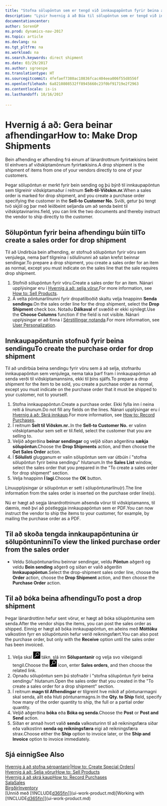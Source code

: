 ```yaml
---
title: "Stofna sölupöntun sem er tengd við innkaupapöntun fyrir beina afhendingu"
description: "Lýsir hvernig á að Búa til sölupöntun sem er tengd við innkaupapöntun til að virkja sendingu beint frá lánardrottni til viðskiptamanns."
documentationcenter: 
author: SorenGP
ms.prod: dynamics-nav-2017
ms.topic: article
ms.devlang: na
ms.tgt_pltfrm: na
ms.workload: na
ms.search.keywords: direct shipment
ms.date: 03/29/2017
ms.author: sgroespe
ms.translationtype: HT
ms.sourcegitcommit: 4fefaef7380ac10836fcac404eea006f55d8556f
ms.openlocfilehash: 6a8210808532ff8945660c23f0bf91719e2f2963
ms.contentlocale: is-is
ms.lasthandoff: 10/16/2017

---
```

# <a name="how-to-make-drop-shipments"></a><span data-ttu-id="c1da2-103">Hvernig á að: Gera beinar afhendingar</span><span class="sxs-lookup"><span data-stu-id="c1da2-103">How to: Make Drop Shipments</span></span>
<span data-ttu-id="c1da2-104">Bein afhending er afhending frá einum af lánardrottnum fyrirtækisins beint til einhvers af viðskiptamönnum fyrirtækisins.</span><span class="sxs-lookup"><span data-stu-id="c1da2-104">A drop shipment is the shipment of items from one of your vendors directly to one of your customers.</span></span>

<span data-ttu-id="c1da2-105">Þegar sölupöntun er merkt fyrir bein sending og þú býrð til innkaupapöntun sem tilgreinir viðskiptamaður í reitnum **Selt-til-Viðskm.nr.**</span><span class="sxs-lookup"><span data-stu-id="c1da2-105">When a sales order is marked for drop shipment, and you create a purchase order specifying the customer in the **Sell-to Customer No.**</span></span> <span data-ttu-id="c1da2-106">Sviði, getur þú tengt tvö skjöl og þar með leiðbeint seljanda um að senda beint til viðskiptavinarins.</span><span class="sxs-lookup"><span data-stu-id="c1da2-106">field, you can link the two documents and thereby instruct the vendor to ship directly to the customer.</span></span>

## <a name="to-create-a-sales-order-for-drop-shipment"></a><span data-ttu-id="c1da2-107">Sölupöntun fyrir beina afhendingu búin til</span><span class="sxs-lookup"><span data-stu-id="c1da2-107">To create a sales order for drop shipment</span></span>
<span data-ttu-id="c1da2-108">Til að Undirbúa bein afhending, er stofnuð sölupöntun fyrir vöru sem venjulega, nema þarf tilgreina í sölulínunni að salan krefst beinnar sendingar.</span><span class="sxs-lookup"><span data-stu-id="c1da2-108">To prepare a drop shipment, you create a sales order for an item as normal, except you must indicate on the sales line that the sale requires drop shipment.</span></span>

1. <span data-ttu-id="c1da2-109">Stofnið sölupöntun fyrir vöru.</span><span class="sxs-lookup"><span data-stu-id="c1da2-109">Create a sales order for an item.</span></span> <span data-ttu-id="c1da2-110">Nánari upplýsingar eru í [Hvernig á að: selja vörur.](sales-how-sell-products.md)</span><span class="sxs-lookup"><span data-stu-id="c1da2-110">For more information, see [How to: Sell Products](sales-how-sell-products.md).</span></span>
2. <span data-ttu-id="c1da2-111">Á velta pöntunarlínunni fyrir dropatilboðið skaltu velja hnappinn **Senda sendingu**.</span><span class="sxs-lookup"><span data-stu-id="c1da2-111">On the sales order line for the drop shipment, select the **Drop Shipment** check box.</span></span> <span data-ttu-id="c1da2-112">Notaðu **Dálkaval** ef svæðið er ekki sýnilegt.</span><span class="sxs-lookup"><span data-stu-id="c1da2-112">Use the **Choose Columns** function if the field is not visible.</span></span> <span data-ttu-id="c1da2-113">Nánari upplýsingar er að finna í [Sérstillingar notanda](ui-user-personalization.md).</span><span class="sxs-lookup"><span data-stu-id="c1da2-113">For more information, see [User Personalization](ui-user-personalization.md).</span></span>

## <a name="to-create-the-purchase-order-for-drop-shipment"></a><span data-ttu-id="c1da2-114">Innkaupapöntunin stofnuð fyrir beina sendingu</span><span class="sxs-lookup"><span data-stu-id="c1da2-114">To create the purchase order for drop shipment</span></span>
<span data-ttu-id="c1da2-115">Til að undirbúa beina sendingu fyrir vöru sem á að selja, stofnarðu innkaupapöntun sem venjulega, nema taka þarf fram í innkaupapöntun að senda verði til viðskiptamannsins, ekki til þíns sjálfs.</span><span class="sxs-lookup"><span data-stu-id="c1da2-115">To prepare a drop shipment for the item to be sold, you create a purchase order as normal, except you must indicate on the purchase order that it must be shipped to your customer, not to yourself.</span></span>

1. <span data-ttu-id="c1da2-116">Stofna innkaupapöntun.</span><span class="sxs-lookup"><span data-stu-id="c1da2-116">Create a purchase order.</span></span> <span data-ttu-id="c1da2-117">Ekki fylla inn í neina reiti á línunum.</span><span class="sxs-lookup"><span data-stu-id="c1da2-117">Do not fill any fields on the lines.</span></span> <span data-ttu-id="c1da2-118">Nánari upplýsingar eru í [Hvernig á að: Skrá innkaup](purchasing-how-record-purchases.md).</span><span class="sxs-lookup"><span data-stu-id="c1da2-118">For more information, see [How to: Record Purchases](purchasing-how-record-purchases.md).</span></span>
2. <span data-ttu-id="c1da2-119">Í reitnum **Selt til Viðskm.nr.**.</span><span class="sxs-lookup"><span data-stu-id="c1da2-119">In the **Sell-to Customer No.**</span></span> <span data-ttu-id="c1da2-120">er valinn viðskiptamaður sem selt er til.</span><span class="sxs-lookup"><span data-stu-id="c1da2-120">field, select the customer that you are selling to.</span></span>
3. <span data-ttu-id="c1da2-121">Veljið aðgerðina **beinar sendingar** og veljið síðan aðgerðina **sækja sölupöntun**.</span><span class="sxs-lookup"><span data-stu-id="c1da2-121">Choose the **Drop Shipments** action, and then choose the **Get Sales Order** action.</span></span>
4. <span data-ttu-id="c1da2-122">Í **Sölulisti** glugganum er valin sölupöntun sem var útbúin í "stofna sölupöntun fyrir beina sendingu" hlutanum.</span><span class="sxs-lookup"><span data-stu-id="c1da2-122">In the **Sales List** window, select the sales order that you prepared in the "To create a sales order for drop shipment" section.</span></span>
5. <span data-ttu-id="c1da2-123">Velja hnappinn **Í lagi**.</span><span class="sxs-lookup"><span data-stu-id="c1da2-123">Choose the **OK** button.</span></span>

<span data-ttu-id="c1da2-124">Línuupplýsingar úr sölupöntun er sett í sölupöntunarlínu(r).</span><span class="sxs-lookup"><span data-stu-id="c1da2-124">The line information from the sales order is inserted on the purchase order line(s).</span></span>

<span data-ttu-id="c1da2-125">Nú er hægt að segja lánardrottninum aðsenda vörur til viðskiptamanns, til dæmis, með því að póstleggja innkaupapöntun sem er PDF.</span><span class="sxs-lookup"><span data-stu-id="c1da2-125">You can now instruct the vendor to ship the items to your customer, for example, by mailing the purchase order as a PDF.</span></span>     

## <a name="to-view-the-linked-purchase-order-from-the-sales-order"></a><span data-ttu-id="c1da2-126">Til að skoða tengda innkaupapöntunina úr sölupöntuninni</span><span class="sxs-lookup"><span data-stu-id="c1da2-126">To view the linked purchase order from the sales order</span></span>
* <span data-ttu-id="c1da2-127">Veldu Sölupöntunarlínu beinnar sendingar, veldu **Pöntun** aðgerð og veldu **Bein sending** aðgerð og síðan er valið aðgerðin **Innkaupapöntun**.</span><span class="sxs-lookup"><span data-stu-id="c1da2-127">Select the drop-shipment sales order line, choose the **Order** action, choose the **Drop Shipment** action, and then choose the **Purchase Order** action.</span></span>

## <a name="to-post-a-drop-shipment"></a><span data-ttu-id="c1da2-128">Til að bóka beina afhendingu</span><span class="sxs-lookup"><span data-stu-id="c1da2-128">To post a drop shipment</span></span>
<span data-ttu-id="c1da2-129">Þegar lánardrottinn hefur sent vörur, er hægt að bóka sölupöntunina sem senda.</span><span class="sxs-lookup"><span data-stu-id="c1da2-129">After the vendor ships the items, you can post the sales order as shipped.</span></span> <span data-ttu-id="c1da2-130">Einnig er hægt að bóka innkaupapöntun, en aðeins með **Móttöku** valkostinn fyrr en sölupöntunin hefur verið reikningsfært.</span><span class="sxs-lookup"><span data-stu-id="c1da2-130">You can also post the purchase order, but only with the **Receive** option until the sales order has been invoiced.</span></span>

1. <span data-ttu-id="c1da2-131">Velja skal ![Leit að síðu eða skýrslu](media/ui-search/search_small.png "Leit að síðu eða skýrslu táknið") tákn, slá inn **Sölupantanir** og velja svo viðeigandi tengil.</span><span class="sxs-lookup"><span data-stu-id="c1da2-131">Choose the ![Search for Page or Report](media/ui-search/search_small.png "Search for Page or Report icon") icon, enter **Sales orders**, and then choose the related link.</span></span>
2. <span data-ttu-id="c1da2-132">Opnaðu sölupöntun sem þú stofnaðir í "stofna sölupöntun fyrir beina sendingu" hlutanum.</span><span class="sxs-lookup"><span data-stu-id="c1da2-132">Open the sales order that you created in the "To create a sales order for a drop shipment" section.</span></span>
3. <span data-ttu-id="c1da2-133">Í reitnum **magn til Afhendingar** er tilgreint hve mikið af pöntunarmagni skal senda, allt eða hluti pöntunarmagns.</span><span class="sxs-lookup"><span data-stu-id="c1da2-133">In the **Qty. to Ship** field, specify how many of the order quantity to ship, the full or a partial order quantity.</span></span>
4. <span data-ttu-id="c1da2-134">Veljið aðgerðina **bóka** eða **Bóka og senda**.</span><span class="sxs-lookup"><span data-stu-id="c1da2-134">Choose the **Post** or **Post and Send** action.</span></span>
5. <span data-ttu-id="c1da2-135">Síðan er annað hvort valið **senda** valkosturinn til að reikningsfæra síðar eða valkostinn **senda og reikningsfæra** eigi að reikningsfæra strax.</span><span class="sxs-lookup"><span data-stu-id="c1da2-135">Choose either the **Ship** option to invoice later, or the **Ship and Invoice** option to invoice immediately.</span></span>

## <a name="see-also"></a><span data-ttu-id="c1da2-136">Sjá einnig</span><span class="sxs-lookup"><span data-stu-id="c1da2-136">See Also</span></span>
<span data-ttu-id="c1da2-137">[Hvernig á að stofna sérpantanir](sales-how-to-create-special-orders.md)|</span><span class="sxs-lookup"><span data-stu-id="c1da2-137">[How to: Create Special Orders](sales-how-to-create-special-orders.md)|</span></span>  
[<span data-ttu-id="c1da2-138">Hvernig á að: Selja vörur</span><span class="sxs-lookup"><span data-stu-id="c1da2-138">How to: Sell Products</span></span>](sales-how-sell-products.md)  
[<span data-ttu-id="c1da2-139">Hvernig á að skrá kaup</span><span class="sxs-lookup"><span data-stu-id="c1da2-139">How to: Record Purchases</span></span>](purchasing-how-record-purchases.md)  
[<span data-ttu-id="c1da2-140">Sala</span><span class="sxs-lookup"><span data-stu-id="c1da2-140">Sales</span></span>](sales-manage-sales.md)  
[<span data-ttu-id="c1da2-141">Birgðir</span><span class="sxs-lookup"><span data-stu-id="c1da2-141">Inventory</span></span>](inventory-manage-inventory.md)  
<span data-ttu-id="c1da2-142">[Unnið með [!INCLUDE[d365fin](includes/d365fin_md.md)]](ui-work-product.md)</span><span class="sxs-lookup"><span data-stu-id="c1da2-142">[Working with [!INCLUDE[d365fin](includes/d365fin_md.md)]](ui-work-product.md)</span></span>

